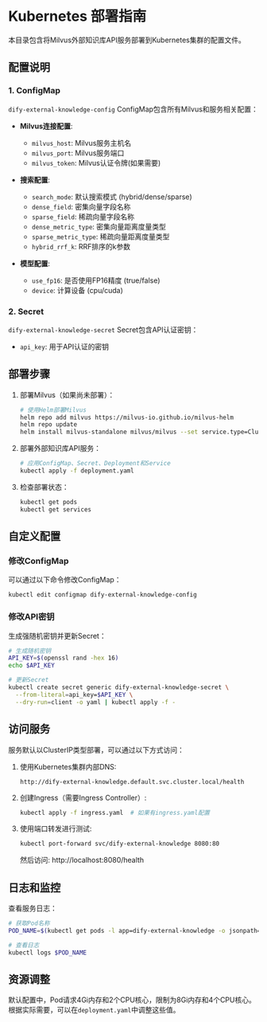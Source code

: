 # Kubernetes 部署指南

本目录包含将Milvus外部知识库API服务部署到Kubernetes集群的配置文件。

## 配置说明

### 1. ConfigMap

`dify-external-knowledge-config` ConfigMap包含所有Milvus和服务相关配置：

- **Milvus连接配置**:
  - `milvus_host`: Milvus服务主机名
  - `milvus_port`: Milvus服务端口
  - `milvus_token`: Milvus认证令牌(如果需要)
  
- **搜索配置**:
  - `search_mode`: 默认搜索模式 (hybrid/dense/sparse)
  - `dense_field`: 密集向量字段名称
  - `sparse_field`: 稀疏向量字段名称
  - `dense_metric_type`: 密集向量距离度量类型
  - `sparse_metric_type`: 稀疏向量距离度量类型
  - `hybrid_rrf_k`: RRF排序的k参数
  
- **模型配置**:
  - `use_fp16`: 是否使用FP16精度 (true/false)
  - `device`: 计算设备 (cpu/cuda)

### 2. Secret

`dify-external-knowledge-secret` Secret包含API认证密钥：

- `api_key`: 用于API认证的密钥

## 部署步骤

1. 部署Milvus（如果尚未部署）：

   ```bash
   # 使用Helm部署Milvus
   helm repo add milvus https://milvus-io.github.io/milvus-helm
   helm repo update
   helm install milvus-standalone milvus/milvus --set service.type=ClusterIP
   ```

2. 部署外部知识库API服务：

   ```bash
   # 应用ConfigMap、Secret、Deployment和Service
   kubectl apply -f deployment.yaml
   ```

3. 检查部署状态：

   ```bash
   kubectl get pods
   kubectl get services
   ```

## 自定义配置

### 修改ConfigMap

可以通过以下命令修改ConfigMap：

```bash
kubectl edit configmap dify-external-knowledge-config
```

### 修改API密钥

生成强随机密钥并更新Secret：

```bash
# 生成随机密钥
API_KEY=$(openssl rand -hex 16)
echo $API_KEY

# 更新Secret
kubectl create secret generic dify-external-knowledge-secret \
  --from-literal=api_key=$API_KEY \
  --dry-run=client -o yaml | kubectl apply -f -
```

## 访问服务

服务默认以ClusterIP类型部署，可以通过以下方式访问：

1. 使用Kubernetes集群内部DNS:
   ```
   http://dify-external-knowledge.default.svc.cluster.local/health
   ```

2. 创建Ingress（需要Ingress Controller）:
   ```bash
   kubectl apply -f ingress.yaml  # 如果有ingress.yaml配置
   ```

3. 使用端口转发进行测试:
   ```bash
   kubectl port-forward svc/dify-external-knowledge 8080:80
   ```
   然后访问: http://localhost:8080/health

## 日志和监控

查看服务日志：

```bash
# 获取Pod名称
POD_NAME=$(kubectl get pods -l app=dify-external-knowledge -o jsonpath="{.items[0].metadata.name}")

# 查看日志
kubectl logs $POD_NAME
```

## 资源调整

默认配置中，Pod请求4Gi内存和2个CPU核心，限制为8Gi内存和4个CPU核心。根据实际需要，可以在`deployment.yaml`中调整这些值。 
